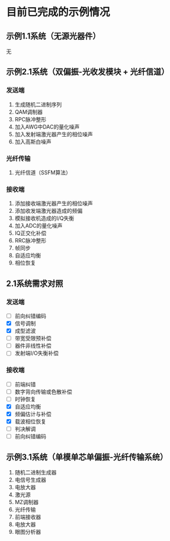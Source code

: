 # 目前已完成的示例情况

## 示例1.1系统（无源光器件）

无

## 示例2.1系统（双偏振-光收发模块 + 光纤信道）

### 发送端

1. 生成随机二进制序列
2. QAM调制器
3. RPC脉冲整形
4. 加入AWG中DAC的量化噪声
5. 加入发射端激光器产生的相位噪声
6. 加入高斯白噪声

### 光纤传输

1. 光纤信道（SSFM算法）

### 接收端

1. 添加接收端激光器产生的相位噪声
2. 添加收发端激光器造成的频偏
3. 模拟接收机造成的I/Q失衡
4. 加入ADC的量化噪声
5. IQ正交化补偿
6. RRC脉冲整形
7. 帧同步
8. 自适应均衡
9. 相位恢复

## 2.1系统需求对照

### 发送端

- [ ] 前向纠错编码
- [x] 信号调制
- [x] 成型滤波
- [ ] 带宽受限预补偿
- [ ] 器件非线性补偿
- [ ] 发射端I/O失衡补偿

### 接收端

- [ ] 前端纠错
- [ ] 数字背向传输或色散补偿
- [ ] 时钟恢复
- [x] 自适应均衡
- [x] 频偏估计与补偿
- [x] 载波相位恢复
- [ ] 判决解调
- [ ] 前向纠错编码

## 示例3.1系统（单模单芯单偏振-光纤传输系统）

1. 随机二进制生成器
2. 电信号生成器
3. 电放大器
4. 激光源
5. MZ调制器
6. 光纤传输
7. 前端接收器
8. 电放大器
9. 眼图分析器